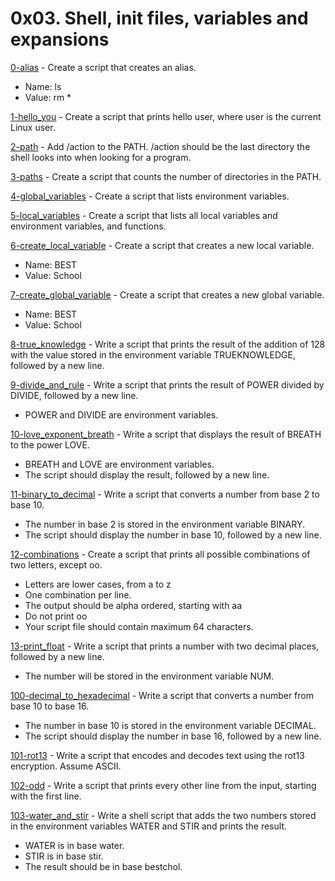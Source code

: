 # 0x03. Shell, init files, variables and expansions
[0-alias]() - Create a script that creates an alias.
- Name: ls
- Value: rm *

[1-hello_you]() - Create a script that prints hello user, where user is the current Linux user.

[2-path]() - Add /action to the PATH. /action should be the last directory the shell looks into when looking for a program.

[3-paths]() - Create a script that counts the number of directories in the PATH.

[4-global_variables]() - Create a script that lists environment variables.

[5-local_variables]() - Create a script that lists all local variables and environment variables, and functions.

[6-create_local_variable]() - Create a script that creates a new local variable.
- Name: BEST
- Value: School

[7-create_global_variable]() - Create a script that creates a new global variable.
- Name: BEST
- Value: School

[8-true_knowledge]() - Write a script that prints the result of the addition of 128 with the value stored in the environment variable TRUEKNOWLEDGE, followed by a new line.

[9-divide_and_rule]() - Write a script that prints the result of POWER divided by DIVIDE, followed by a new line.
- POWER and DIVIDE are environment variables.

[10-love_exponent_breath]() - Write a script that displays the result of BREATH to the power LOVE.
- BREATH and LOVE are environment variables.
- The script should display the result, followed by a new line.

[11-binary_to_decimal]() - Write a script that converts a number from base 2 to base 10.
- The number in base 2 is stored in the environment variable BINARY.
- The script should display the number in base 10, followed by a new line.

[12-combinations]() - Create a script that prints all possible combinations of two letters, except oo.
- Letters are lower cases, from a to z
- One combination per line.
- The output should be alpha ordered, starting with aa
- Do not print oo
- Your script file should contain maximum 64 characters.

[13-print_float]() - Write a script that prints a number with two decimal places, followed by a new line.
- The number will be stored in the environment variable NUM.

[100-decimal_to_hexadecimal]() - Write a script that converts a number from base 10 to base 16.
- The number in base 10 is stored in the environment variable DECIMAL.
- The script should display the number in base 16, followed by a new line.

[101-rot13]() - Write a script that encodes and decodes text using the rot13 encryption. Assume ASCII.

[102-odd]() - Write a script that prints every other line from the input, starting with the first line.

[103-water_and_stir]() - Write a shell script that adds the two numbers stored in the environment variables WATER and STIR and prints the result.
- WATER is in base water.
- STIR is in base stir.
- The result should be in base bestchol.
